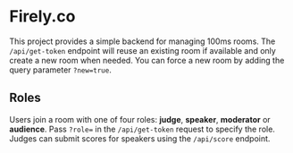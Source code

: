 # Firely.co

This project provides a simple backend for managing 100ms rooms. The
`/api/get-token` endpoint will reuse an existing room if available and only
create a new room when needed. You can force a new room by adding the query
parameter `?new=true`.

## Roles

Users join a room with one of four roles: **judge**, **speaker**, **moderator**
or **audience**. Pass `?role=` in the `/api/get-token` request to specify the
role. Judges can submit scores for speakers using the `/api/score` endpoint.
